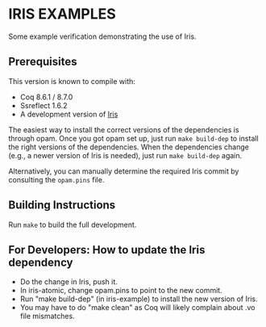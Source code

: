 # IRIS EXAMPLES

Some example verification demonstrating the use of Iris.

## Prerequisites

This version is known to compile with:

 - Coq 8.6.1 / 8.7.0
 - Ssreflect 1.6.2
 - A development version of [Iris](https://gitlab.mpi-sws.org/FP/iris-coq/)

The easiest way to install the correct versions of the dependencies is through
opam.  Once you got opam set up, just run `make build-dep` to install the right
versions of the dependencies.  When the dependencies change (e.g., a newer
version of Iris is needed), just run `make build-dep` again.

Alternatively, you can manually determine the required Iris commit by consulting
the `opam.pins` file.

## Building Instructions

Run `make` to build the full development.

## For Developers: How to update the Iris dependency

- Do the change in Iris, push it.
- In iris-atomic, change opam.pins to point to the new commit.
- Run "make build-dep" (in iris-example) to install the new version of Iris.
- You may have to do "make clean" as Coq will likely complain about .vo file
  mismatches.
